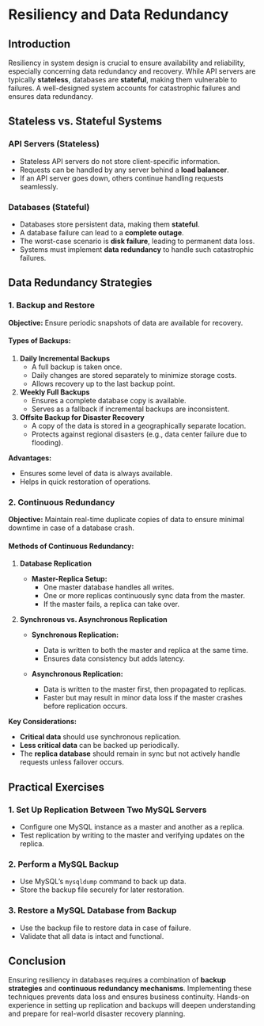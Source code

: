 # Resiliency and Data Redundancy

## Introduction

Resiliency in system design is crucial to ensure availability and reliability, especially concerning data redundancy and recovery. While API servers are typically **stateless**, databases are **stateful**, making them vulnerable to failures. A well-designed system accounts for catastrophic failures and ensures data redundancy.

## Stateless vs. Stateful Systems

### API Servers (Stateless)

- Stateless API servers do not store client-specific information.
- Requests can be handled by any server behind a **load balancer**.
- If an API server goes down, others continue handling requests seamlessly.

### Databases (Stateful)

- Databases store persistent data, making them **stateful**.
- A database failure can lead to a **complete outage**.
- The worst-case scenario is **disk failure**, leading to permanent data loss.
- Systems must implement **data redundancy** to handle such catastrophic failures.

## Data Redundancy Strategies

### 1. Backup and Restore

**Objective:** Ensure periodic snapshots of data are available for recovery.

#### Types of Backups:

1. **Daily Incremental Backups**
   - A full backup is taken once.
   - Daily changes are stored separately to minimize storage costs.
   - Allows recovery up to the last backup point.
2. **Weekly Full Backups**
   - Ensures a complete database copy is available.
   - Serves as a fallback if incremental backups are inconsistent.
3. **Offsite Backup for Disaster Recovery**
   - A copy of the data is stored in a geographically separate location.
   - Protects against regional disasters (e.g., data center failure due to flooding).

**Advantages:**

- Ensures some level of data is always available.
- Helps in quick restoration of operations.

### 2. Continuous Redundancy

**Objective:** Maintain real-time duplicate copies of data to ensure minimal downtime in case of a database crash.

#### Methods of Continuous Redundancy:

1. **Database Replication**
   - **Master-Replica Setup:**
     - One master database handles all writes.
     - One or more replicas continuously sync data from the master.
     - If the master fails, a replica can take over.
2. **Synchronous vs. Asynchronous Replication**

   - **Synchronous Replication:**

     - Data is written to both the master and replica at the same time.
     - Ensures data consistency but adds latency.

   - **Asynchronous Replication:**
     - Data is written to the master first, then propagated to replicas.
     - Faster but may result in minor data loss if the master crashes before replication occurs.

**Key Considerations:**

- **Critical data** should use synchronous replication.
- **Less critical data** can be backed up periodically.
- The **replica database** should remain in sync but not actively handle requests unless failover occurs.

## Practical Exercises

### 1. Set Up Replication Between Two MySQL Servers

- Configure one MySQL instance as a master and another as a replica.
- Test replication by writing to the master and verifying updates on the replica.

### 2. Perform a MySQL Backup

- Use MySQL’s `mysqldump` command to back up data.
- Store the backup file securely for later restoration.

### 3. Restore a MySQL Database from Backup

- Use the backup file to restore data in case of failure.
- Validate that all data is intact and functional.

## Conclusion

Ensuring resiliency in databases requires a combination of **backup strategies** and **continuous redundancy mechanisms**. Implementing these techniques prevents data loss and ensures business continuity. Hands-on experience in setting up replication and backups will deepen understanding and prepare for real-world disaster recovery planning.
